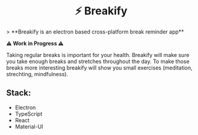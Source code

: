 <h1 align="center">⚡️ Breakify</h1>
> **Breakify is an electron based cross-platform break reminder app**

**⚠️ Work in Progress ⚠️**

Taking regular breaks is important for your health. Breakify will make sure you take enough breaks and stretches throughout the day. To make those breaks more interesting breakify will show you small exercises (meditation, strechting, mindfulness).

<h2>Stack:</h2>

* Electron
* TypeScript
* React
* Material-UI
